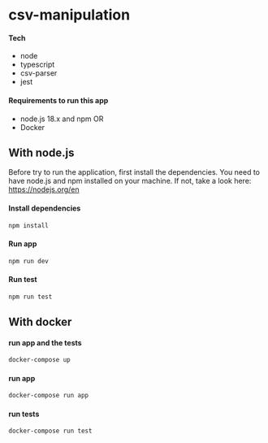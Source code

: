 # csv-manipulation

#### Tech

- node
- typescript
- csv-parser
- jest

#### Requirements to run this app

- node.js 18.x and npm
  OR
- Docker

## With node.js

Before try to run the application, first install the dependencies.
You need to have node.js and npm installed on your machine. If not, take a look here: <https://nodejs.org/en>

#### Install dependencies

```bash
npm install
```

#### Run app

```bash
npm run dev
```

#### Run test

```bash
npm run test
```

## With docker

#### run app and the tests

```bash
docker-compose up
```

#### run app

```bash
docker-compose run app
```

#### run tests

```bash
docker-compose run test
```
